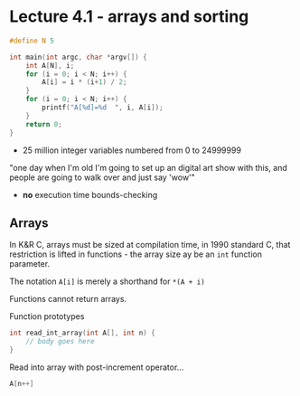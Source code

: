 # Lecture 4.1 - arrays and sorting

```cpp
#define N 5

int main(int argc, char *argv[]) {
    int A[N], i;
    for (i = 0; i < N; i++) {
        A[i] = i * (i+1) / 2;
    }
    for (i = 0; i < N; i++) {
        printf("A[%d]=%d  ", i, A[i]);
    }
    return 0;
}
```

- 25 million integer variables numbered from 0 to 24999999

"one day when I'm old I'm going to set up an digital art show with this, and people are going to walk over and just say 'wow'"

- **no** execution time bounds-checking

## Arrays

In K&R C, arrays must be sized at compilation time, in 1990 standard C, that restriction is lifted in functions - the array size ay be an `int` function parameter.

The notation `A[i]` is merely a shorthand for `*(A + i)`

Functions cannot return arrays.

Function prototypes

```cpp
int read_int_array(int A[], int n) {
    // body goes here
}
```

Read into array with post-increment operator...

```cpp
A[n++]
```
